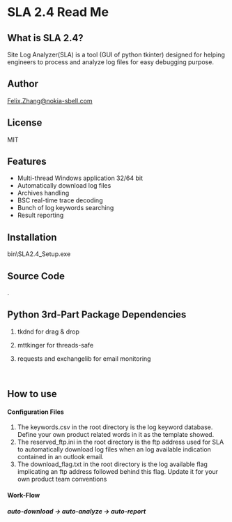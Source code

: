 # SLA 2.4 Read Me



## What is SLA 2.4?

Site Log Analyzer(SLA) is a tool (GUI of python tkinter) designed for helping engineers to process and analyze  log files for easy debugging purpose. 

## Author

Felix.Zhang@nokia-sbell.com

## License

MIT

## Features

* Multi-thread Windows application 32/64 bit
* Automatically download log files
* Archives handling
* BSC real-time trace decoding
* Bunch of log keywords searching
* Result reporting

## Installation

bin\SLA2.4_Setup.exe

## Source Code

.

##  Python 3rd-Part Package Dependencies

1. tkdnd for drag & drop 

2. mttkinger for threads-safe

3. requests and exchangelib for email monitoring

   ​

## How to use

#### Configuration Files

1. The keywords.csv in the root directory is the log keyword database. Define your own product related words in it as the template showed.
2. The reserved_ftp.ini in the root directory is the ftp address used for SLA to automatically download log files when an log available indication contained in an outlook email.
3. The download_flag.txt in the root directory is the log available flag implicating an ftp address followed behind this flag. Update it for your own product team conventions 

#### Work-Flow

##### auto-download -> auto-analyze -> auto-report













